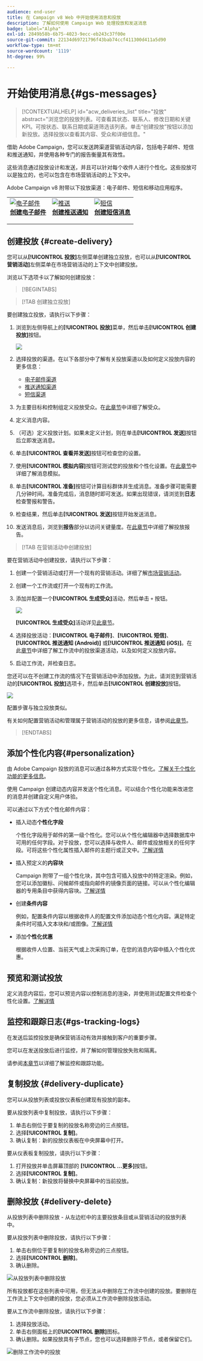 ```yaml
---
audience: end-user
title: 在 Campaign v8 Web 中开始使用消息和投放
description: 了解如何使用 Campaign Web 处理投放和发送消息
badge: label="Alpha"
exl-id: 2849b58b-6b75-4023-9ecc-eb243c37f00e
source-git-commit: 22134d69721796f43bab74ccf411300d411a5d90
workflow-type: tm+mt
source-wordcount: '1119'
ht-degree: 99%

---
```


# 开始使用消息{#gs-messages}

>[!CONTEXTUALHELP]
>id="acw_deliveries_list"
>title="投放"
>abstract="浏览您的投放列表。可查看其状态、联系人、修改日期和关键 KPI。可按状态、联系日期或渠道筛选该列表。单击“创建投放”按钮以添加新投放。选择投放以查看其内容、受众和详细信息。"


借助 Adobe Campaign，您可以发送跨渠道营销活动内容，包括电子邮件、短信和推送通知，并使用各种专门的报告衡量其有效性。

这些消息通过投放设计和发送，并且可以针对每个收件人进行个性化。这些投放可以是独立的，也可以包含在市场营销活动的上下文中。

Adobe Campaign v8 附带以下投放渠道：电子邮件、短信和移动应用程序。

<table style="table-layout:fixed">
    <tr style="border: 0;">
    <td>
    <a href="../email/create-email.md">
    <img alt="电子邮件" src="assets/do-not-localize/email.jpg">
    </a>
    <div><a href="../email/create-email.md"><strong>创建电子邮件</strong>
    </div>
    <p>
    </td>
    <td>
    <a href="../push/create-push.md">
      <img alt="推送" src="assets/do-not-localize/push.jpg">
    </a>
    <div>
    <a href="../push/gs-push.md"><strong>创建推送通知</strong></a>
    </div>
    <p>
    </td>
    <td>
    <a href="../sms/create-sms.md">
      <img alt="短信" src="assets/do-not-localize/sms.jpg">
    </a>
    <div>
    <a href="../sms/create-sms.md"><strong>创建短信消息</strong></a>
    </div>
    <p>
    </td>
    </tr>
    </table>


## 创建投放 {#create-delivery}


您可以从&#x200B;**[!UICONTROL 投放]**&#x200B;左侧菜单创建独立投放，也可以从&#x200B;**[!UICONTROL 营销活动]**&#x200B;左侧菜单在市场营销活动的上下文中创建投放。

浏览以下选项卡以了解如何创建投放：

>[!BEGINTABS]

>[!TAB 创建独立投放]

要创建独立投放，请执行以下步骤：

1. 浏览到左侧导航上的&#x200B;**[!UICONTROL 投放]**&#x200B;菜单，然后单击&#x200B;**[!UICONTROL 创建投放]**&#x200B;按钮。

   ![](assets/create-a-delivery.png)

1. 选择投放的渠道。在以下各部分中了解有关投放渠道以及如何定义投放内容的更多信息：

   * [电子邮件渠道](../email/create-email.md)
   * [推送通知渠道](../push/gs-push.md)
   * [短信渠道](../sms/create-sms.md)

1. 为主要目标和控制组定义投放受众。在[此章节](../audience/about-audiences.md)中详细了解受众。
1. 定义消息内容。
1. （可选）定义投放计划。如果未定义计划，则在单击&#x200B;**[!UICONTROL 发送]**&#x200B;按钮后立即发送消息。
1. 单击&#x200B;**[!UICONTROL 查看并发送]**&#x200B;按钮可检查您的设置。
1. 使用&#x200B;**[!UICONTROL 模拟内容]**&#x200B;按钮可测试您的投放和个性化设置。在[此章节](../preview-test/preview-test.md)中详细了解消息模拟。
1. 单击&#x200B;**[!UICONTROL 准备]**&#x200B;按钮可计算目标群体并生成消息。准备步骤可能需要几分钟时间。准备完成后，消息随时即可发送。如果出现错误，请浏览到&#x200B;**日志**&#x200B;检查警报和警告。
1. 检查结果，然后单击&#x200B;**[!UICONTROL 发送]**&#x200B;按钮开始发送消息。
1. 发送消息后，浏览到&#x200B;**报告**&#x200B;部分以访问关键量度。在[此章节](../reporting/delivery-reports.md)中详细了解投放报告。

>[!TAB 在营销活动中创建投放]

要在营销活动中创建投放，请执行以下步骤：

1. 创建一个营销活动或打开一个现有的营销活动。详细了解[市场营销活动](../campaigns/gs-campaigns.md)。
1. 创建一个工作流或打开一个现有的工作流。
1. 添加并配置一个&#x200B;**[!UICONTROL 生成受众]**&#x200B;活动，然后单击 `+` 按钮。

   ![](assets/add-delivery-in-wf.png)

   **[!UICONTROL 生成受众]**&#x200B;活动详见[此章节](../workflows/activities/build-audience.md)。

1. 选择投放活动：**[!UICONTROL 电子邮件]**、**[!UICONTROL 短信]**、**[!UICONTROL 推送通知 (Android)]** 或&#x200B;**[!UICONTROL 推送通知 (iOS)]**。在此[章节](../workflows/activities/about-activities.md#channel)中详细了解工作流中的投放渠道活动，以及如何定义投放内容。
1. 启动工作流，并检查日志。

您还可以在不创建工作流的情况下在营销活动中添加投放。为此，请浏览到营销活动的&#x200B;**[!UICONTROL 投放]**&#x200B;选项卡，然后单击&#x200B;**[!UICONTROL 创建投放]**&#x200B;按钮。

![](assets/new-campaign-delivery.png)

配置步骤与独立投放类似。

有关如何配置营销活动和管理属于营销活动的投放的更多信息，请参阅[此章节](../campaigns/gs-campaigns.md)。

>[!ENDTABS]


## 添加个性化内容{#personalization}

由 Adobe Campaign 投放的消息可以通过各种方式实现个性化。[了解关于个性化功能的更多信息](../personalization/gs-personalization.md)。

使用 Campaign 创建动态内容并发送个性化消息。可以结合个性化功能来改进您的消息并创建自定义用户体验。

可以通过以下方式个性化邮件内容：

* 插入动态&#x200B;**个性化字段**

  个性化字段用于邮件的第一级个性化。您可以从个性化编辑器中选择数据库中可用的任何字段。对于投放，您可以选择与收件人、邮件或投放相关的任何字段。可将这些个性化属性插入邮件的主题行或正文中。[了解详情](../personalization/personalize.md)

* 插入预定义的&#x200B;**内容块**

  Campaign 附带了一组个性化块，其中包含可插入投放中的特定渲染。例如，您可以添加徽标、问候邮件或指向邮件的镜像页面的链接。可以从个性化编辑器的专用条目中获得内容块。[了解详情](../personalization/personalize.md#ootb-content-blocks)

* 创建&#x200B;**条件内容**

  例如，配置条件内容以根据收件人的配置文件添加动态个性化内容。满足特定条件时可插入文本块和/或图像。[了解详情](../personalization/conditions.md)

* 添加&#x200B;**个性化优惠**

  根据收件人位置、当前天气或上次采购订单，在您的消息内容中插入个性化优惠。


## 预览和测试投放

定义消息内容后，您可以预览内容以控制消息的渲染，并使用测试配置文件检查个性化设置。[了解详情](../preview-test/preview-test.md)


## 监控和跟踪日志{#gs-tracking-logs}

在发送后监控投放是确保营销活动有效并接触到客户的重要步骤。

您可以在发送投放后进行监控，并了解如何管理投放失败和隔离。

请参阅[本章节](../reporting/gs-reports.md)以详细了解监控和跟踪功能。

## 复制投放 {#delivery-duplicate}

您可以从投放列表或投放仪表板创建现有投放的副本。

要从投放列表中复制投放，请执行以下步骤：

1. 单击右侧位于要复制的投放名称旁边的三点按钮。
1. 选择&#x200B;**[!UICONTROL 复制]**。
1. 确认复制：新的投放仪表板在中央屏幕中打开。

要从仪表板复制投放，请执行以下步骤：

1. 打开投放并单击屏幕顶部的 **[!UICONTROL ...更多]**&#x200B;按钮。
1. 选择&#x200B;**[!UICONTROL 复制]**。
1. 确认复制：新投放将替换中央屏幕中的当前投放。

## 删除投放 {#delivery-delete}

从投放列表中删除投放 - 从左边栏中的主要投放条目或从营销活动的投放列表中。

要从投放列表中删除投放，请执行以下步骤：

1. 单击右侧位于要复制的投放名称旁边的三点按钮。
1. 选择&#x200B;**[!UICONTROL 删除]**。
1. 确认删除。

![从投放列表中删除投放](assets/delete-delivery-from-list.png)

所有投放都在这些列表中可用，但无法从中删除在工作流中创建的投放。要删除在工作流上下文中创建的投放，您必须从工作流中删除投放活动。

要从工作流中删除投放，请执行以下步骤：

1. 选择投放活动。
1. 单击右侧面板上的&#x200B;**[!UICONTROL 删除]**&#x200B;图标。
1. 确认删除。如果投放具有子节点，您也可以选择删除子节点，或者保留它们。

![删除工作流中的投放](assets/delete-delivery-from-wf.png)
